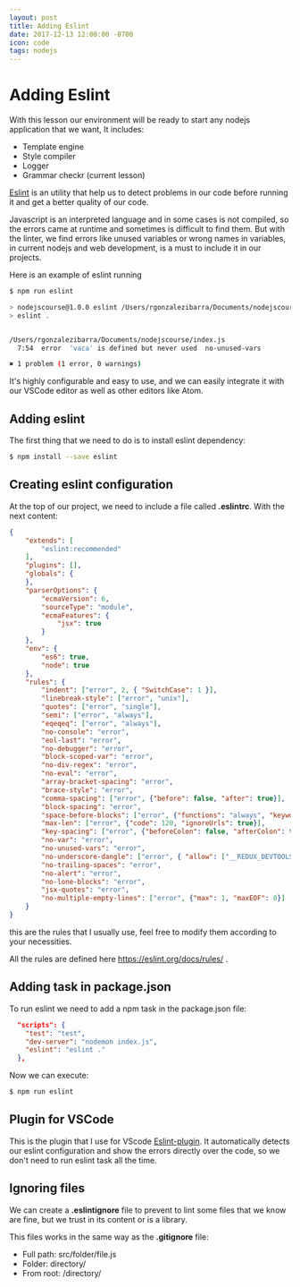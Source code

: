 ```yaml
---
layout: post
title: Adding Eslint
date: 2017-12-13 12:00:00 -0700
icon: code
tags: nodejs
---
```


# Adding Eslint

With this lesson our environment will be ready to start any nodejs application that we want, It includes:

- Template engine
- Style compiler
- Logger
- Grammar checkr (current lesson)

[Eslint](https://eslint.org/) is an utility that help us to detect problems in our code before running it and get a better quality of our code. 

Javascript is an interpreted language and in some cases is not compiled, so the errors came at runtime and sometimes is difficult to find them. But with the linter, we find errors like unused variables or wrong names in variables, in current nodejs and web development, is a must to include it in our projects.

Here is an example of eslint running

```bash
$ npm run eslint

> nodejscourse@1.0.0 eslint /Users/rgonzalezibarra/Documents/nodejscourse
> eslint .


/Users/rgonzalezibarra/Documents/nodejscourse/index.js
  7:54  error  'vaca' is defined but never used  no-unused-vars

✖ 1 problem (1 error, 0 warnings)
```

It's highly configurable and easy to use, and we can easily integrate it with our VSCode editor as well as other editors like Atom.

## Adding eslint

The first thing that we need to do is to install eslint dependency:

```bash
$ npm install --save eslint
```

## Creating eslint configuration

At the top of our project, we need to include a file called **.eslintrc**. With the next content:

```json
{
	"extends": [
		"eslint:recommended"
	],
	"plugins": [],
	"globals": {
	},
	"parserOptions": {
		"ecmaVersion": 6,
		"sourceType": "module",
		"ecmaFeatures": {
			"jsx": true
		}
	},
	"env": {
		"es6": true,
		"node": true
	},
	"rules": {
		"indent": ["error", 2, { "SwitchCase": 1 }],
		"linebreak-style": ["error", "unix"],
		"quotes": ["error", "single"],
		"semi": ["error", "always"],
		"eqeqeq": ["error", "always"],
		"no-console": "error",
		"eol-last": "error",
		"no-debugger": "error",
		"block-scoped-var": "error",
		"no-div-regex": "error",
		"no-eval": "error",
		"array-bracket-spacing": "error",
		"brace-style": "error",
		"comma-spacing": ["error", {"before": false, "after": true}],
		"block-spacing": "error",
		"space-before-blocks": ["error", {"functions": "always", "keywords": "always"}],
		"max-len": ["error", {"code": 120, "ignoreUrls": true}],
		"key-spacing": ["error", {"beforeColon": false, "afterColon": true}],
		"no-var": "error",
		"no-unused-vars": "error",
		"no-underscore-dangle": ["error", { "allow": ["__REDUX_DEVTOOLS_EXTENSION__"] }],
		"no-trailing-spaces": "error",
		"no-alert": "error",
		"no-lone-blocks": "error",
		"jsx-quotes": "error",
		"no-multiple-empty-lines": ["error", {"max": 1, "maxEOF": 0}]
	}
}
```

this are the rules that I usually use, feel free to modify them according to your necessities.

All the rules are defined here https://eslint.org/docs/rules/ .

## Adding task in package.json

To run eslint we need to add a npm task in the package.json file:

```json
  "scripts": {
    "test": "test",
    "dev-server": "nodemon index.js",
    "eslint": "eslint ."
  },
```

Now we can execute:

```bash
$ npm run eslint
```

## Plugin for VSCode

This is the plugin that I use for VScode [Eslint-plugin](https://marketplace.visualstudio.com/items?itemName=dbaeumer.vscode-eslint). It automatically detects our eslint configuration and show the errors directly over the code, so we don't need to run eslint task all the time.

## Ignoring files

We can create a **.eslintignore** file to prevent to lint some files that we know are fine, but we trust in its content or is a library. 

This files works in the same way as the **.gitignore** file:  

- Full path:  src/folder/file.js
- Folder:     directory/
- From root:  /directory/
